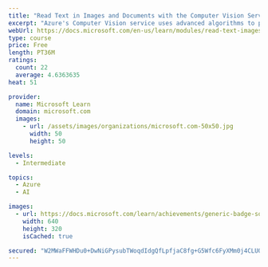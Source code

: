 ```yaml
---
title: "Read Text in Images and Documents with the Computer Vision Service"
excerpt: "Azure's Computer Vision service uses advanced algorithms to process images and return information based on the visual features you're interested in. This module teaches you how to use the Azure Computer Vision's OCR API and Read API."
webUrl: https://docs.microsoft.com/en-us/learn/modules/read-text-images-documents-with-computer-vision-service/
type: course
price: Free
length: PT36M
ratings:
  count: 22
  average: 4.6363635
heat: 51

provider:
  name: Microsoft Learn
  domain: microsoft.com
  images:
    - url: /assets/images/organizations/microsoft.com-50x50.jpg
      width: 50
      height: 50

levels:
  - Intermediate

topics:
  - Azure
  - AI

images:
  - url: https://docs.microsoft.com/learn/achievements/generic-badge-social.png
    width: 640
    height: 320
    isCached: true

secured: "W2MWaFFWHDu0+DwNiGPysubTWoqdIdgQfLpfjaC8fg+G5Wfc6FyXMm0j4CLUODFfmLIL5ZV/tFE4+o11EV/zLHXF6WTJ9VeP1TJDkIxelmmiU0phM2vcCIYdM9GzfQqvjVHJGh+XeG2iLbel3weiP7DVPJMnMehpeXiMOaTbPemJIEco7xTUqRfb3F3q9YpMTpXvR7cPC3BDnuD5kmdVlzKspU5fc2CmQeC5rLa0nVPJx0sQgiKJKN6S+8K3IBlyrHb3rfUSIiEJnH+y1lIWju+rBJEdwA+dPwyWLXOK1qzhULqUGzc16XD7xvUcDmzo2jjqhxDhpW6viyFKaTBvhNt4JsQk5qe1vINSEXnV7UaUfRlGGlIhVFbK3QoFFSyUdpGxX79QNoTmKcd/4Mp+sSlg4HVV0yoTQMy4mjXFrik=;zXAQhXy+DwE9GDiWIHUdGQ=="
---
```


